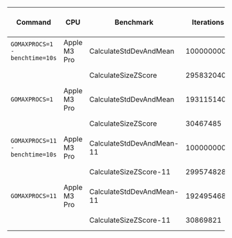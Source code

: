 | Command                        | CPU         | Benchmark                 | Iterations   | Time per Operation | Allocations per Operation |
|--------------------------------|-------------|---------------------------|--------------|--------------------|---------------------------|
| `GOMAXPROCS=1 -benchtime=10s`  | Apple M3 Pro | CalculateStdDevAndMean    | 1000000000   | 6.082 ns/op        | 0 B/op                    |
|                                |             | CalculateSizeZScore       | 295832040    | 39.77 ns/op        | 0 B/op                    |
| `GOMAXPROCS=1`                 | Apple M3 Pro | CalculateStdDevAndMean    | 193115140    | 6.024 ns/op        | 0 B/op                    |
|                                |             | CalculateSizeZScore       | 30467485     | 40.64 ns/op        | 0 B/op                    |
| `GOMAXPROCS=11 -benchtime=10s` | Apple M3 Pro | CalculateStdDevAndMean-11 | 1000000000   | 6.122 ns/op        | 0 B/op                    |
|                                |             | CalculateSizeZScore-11    | 299574828    | 40.35 ns/op        | 0 B/op                    |
| `GOMAXPROCS=11`| Apple M3 Pro | CalculateStdDevAndMean-11 | 192495468    | 6.024 ns/op        | 0 B/op                    |
|                                |             | CalculateSizeZScore-11    | 30869821     | 39.69 ns/op        | 0 B/op                    |